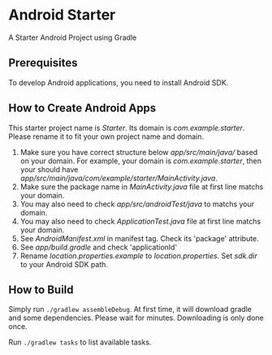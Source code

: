 # Android Starter
A Starter Android Project using Gradle

## Prerequisites
To develop Android applications, you need to install Android SDK.

## How to Create Android Apps
This starter project name is *Starter*. Its domain is *com.example.starter*. Please rename it to fit your own project name and domain.

1. Make sure you have correct structure below _app/src/main/java/_ based on your domain. For example, your domain is _com.example.starter_, then your should have _app/src/main/java/com/example/starter/MainActivity.java_.
2. Make sure the package name in _MainActivity.java_ file at first line matchs your domain.
3. You may also need to check _app/src/androidTest/java_ to matchs your domain.
4. You may also need to check _ApplicationTest.java_ file at first line matchs your domain.
5. See _AndroidManifest.xml_ in manifest tag. Check its 'package' attribute.
6. See _app/build.gradle_ and check 'applicationId'
7. Rename _location.properties.example_ to _location.properties_. Set _sdk.dir_ to your Android SDK path.

## How to Build

Simply run `./gradlew assembleDebug`. At first time, it will download gradle and some dependencies. Please wait for minutes. Downloading is only done once.

Run `./gradlew tasks` to list available tasks.